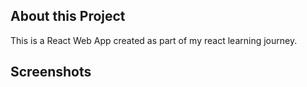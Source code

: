 ## About this Project

This is a React Web App created as part of my react learning journey.

## Screenshots

